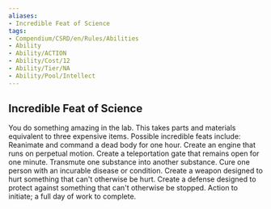 ```yaml
---
aliases:
- Incredible Feat of Science
tags:
- Compendium/CSRD/en/Rules/Abilities
- Ability
- Ability/ACTION
- Ability/Cost/12
- Ability/Tier/NA
- Ability/Pool/Intellect
---
```


  
## Incredible Feat of Science  
You do something amazing in the lab. This takes parts and materials equivalent to three expensive items. Possible incredible feats include: Reanimate and command a dead body for one hour. Create an engine that runs on perpetual motion. Create a teleportation gate that remains open for one minute. Transmute one substance into another substance. Cure one person with an incurable disease or condition. Create a weapon designed to hurt something that can't otherwise be hurt. Create a defense designed to protect against something that can't otherwise be stopped. Action to initiate; a full day of work to complete. 